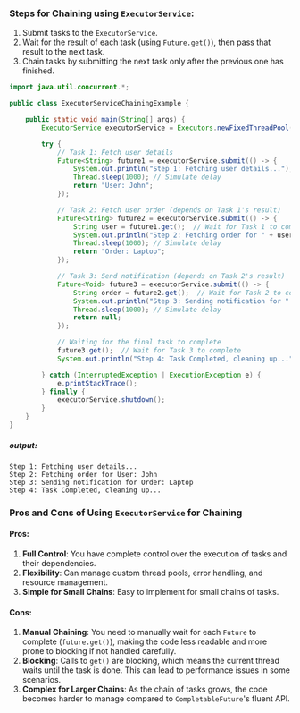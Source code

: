 ### Steps for Chaining using `ExecutorService`:

1. Submit tasks to the `ExecutorService`.
2. Wait for the result of each task (using `Future.get()`), then pass that result to the next task.
3. Chain tasks by submitting the next task only after the previous one has finished.

```java
import java.util.concurrent.*;

public class ExecutorServiceChainingExample {

    public static void main(String[] args) {
        ExecutorService executorService = Executors.newFixedThreadPool(3);

        try {
            // Task 1: Fetch user details
            Future<String> future1 = executorService.submit(() -> {
                System.out.println("Step 1: Fetching user details...");
                Thread.sleep(1000); // Simulate delay
                return "User: John";
            });

            // Task 2: Fetch user order (depends on Task 1's result)
            Future<String> future2 = executorService.submit(() -> {
                String user = future1.get();  // Wait for Task 1 to complete
                System.out.println("Step 2: Fetching order for " + user);
                Thread.sleep(1000); // Simulate delay
                return "Order: Laptop";
            });

            // Task 3: Send notification (depends on Task 2's result)
            Future<Void> future3 = executorService.submit(() -> {
                String order = future2.get();  // Wait for Task 2 to complete
                System.out.println("Step 3: Sending notification for " + order);
                Thread.sleep(1000); // Simulate delay
                return null;
            });

            // Waiting for the final task to complete
            future3.get();  // Wait for Task 3 to complete
            System.out.println("Step 4: Task Completed, cleaning up...");

        } catch (InterruptedException | ExecutionException e) {
            e.printStackTrace();
        } finally {
            executorService.shutdown();
        }
    }
}
```

##### output:

```
Step 1: Fetching user details...
Step 2: Fetching order for User: John
Step 3: Sending notification for Order: Laptop
Step 4: Task Completed, cleaning up...
```

### Pros and Cons of Using `ExecutorService` for Chaining

#### Pros:

1. **Full Control**: You have complete control over the execution of tasks and their dependencies.
2. **Flexibility**: Can manage custom thread pools, error handling, and resource management.
3. **Simple for Small Chains**: Easy to implement for small chains of tasks.

#### Cons:

1. **Manual Chaining**: You need to manually wait for each `Future` to complete (`future.get()`), making the code less readable and more prone to blocking if not handled carefully.
2. **Blocking**: Calls to `get()` are blocking, which means the current thread waits until the task is done. This can lead to performance issues in some scenarios.
3. **Complex for Larger Chains**: As the chain of tasks grows, the code becomes harder to manage compared to `CompletableFuture`'s fluent API.